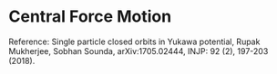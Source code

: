 # Central Force Motion

Reference: Single particle closed orbits in Yukawa potential,  Rupak Mukherjee, Sobhan Sounda, arXiv:1705.02444, INJP: 92 (2), 197-203 (2018).

